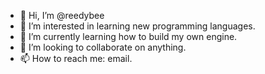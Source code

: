 - 👋 Hi, I’m @reedybee
- 👀 I’m interested in learning new programming languages.
- 🌱 I’m currently learning how to build my own engine.
- 💞️ I’m looking to collaborate on anything.
- 📫 How to reach me: email.

<!---
reedybee/reedybee is a ✨ special ✨ repository because its `README.md` (this file) appears on your GitHub profile.
You can click the Preview link to take a look at your changes.
--->
